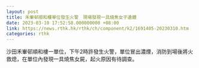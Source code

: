 ```yaml
---
layout: post
title: 禾輋邨順和樓單位發生火警　現場發現一具燒焦女子遺體
date: 2023-03-10 17:52:58.000000000 +08:00
link: https://news.rthk.hk/rthk/ch/component/k2/1691405-20230310.htm
categories: rthk
---
```


沙田禾輋邨順和樓一單位，下午2時許發生火警，單位冒出濃煙，消防到場後將火救熄，在單位內發現一具燒焦女屍，起火原因有待調查。

